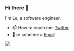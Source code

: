 ### Hi there 👋

I'm Le, a software engineer.

- 📫 How to reach me: [Twitter](https://twitter.com/lewangdev)
- 📧 or send me a [Email](mailto:jimmy.jinglv@gmail.com)


<img align="left" src="https://github-readme-stats.vercel.app/api?username=lewangdev&show_icons=true&icon_color=0366d6&text_color=24292e&bg_color=ffffff&hide_title=true" />
